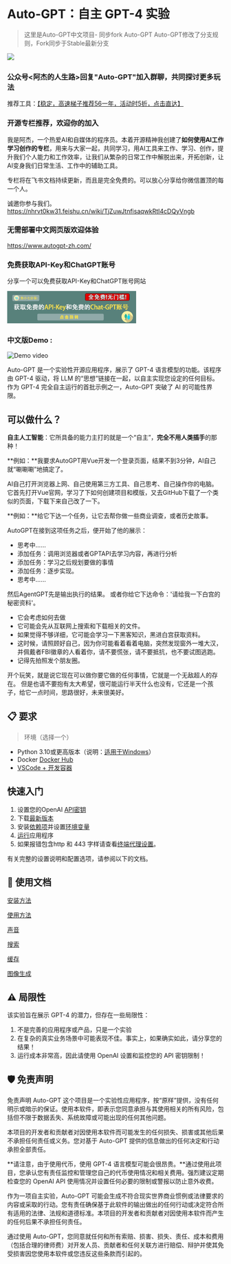 # Auto-GPT：自主 GPT-4 实验

> 这里是Auto-GPT中文项目- 同步fork Auto-GPT   Auto-GPT修改了分支规则，Fork同步于Stable最新分支

<img src="docs/imgs/gzh.png" width="400">

### 公众号<阿杰的人生路>回复"Auto-GPT"加入群聊，共同探讨更多玩法

推荐工具：[【稳定，高速梯子推荐56一年，活动时5折，点击直达】](https://www.hjtnt.pro/auth/register?code=hwWF)

### 开源专栏推荐，欢迎你的加入

我是阿杰，一个热爱AI和自媒体的程序员。本着开源精神我创建了**如何使用AI工作学习创作的专栏**，用来与大家一起，共同学习，用AI工具来工作、学习、创作，提升我们个人能力和工作效率，让我们从繁杂的日常工作中解脱出来，开拓创新，让AI变身我们日常生活、工作中的辅助工具。

专栏将在飞书文档持续更新，而且是完全免费的。可以放心分享给你微信置顶的每一个人。

诚邀你参与我们。https://nhrvt0kw31.feishu.cn/wiki/TjZuwJtnfisaqwkRtI4cDQyVngb

### 无需部署中文网页版欢迎体验

https://www.autogpt-zh.com/

### 免费获取API-Key和ChatGPT账号
分享一个可以免费获取API-Key和ChatGPT账号网站

<a href="https://fxyu.djsopenai.com/" target="_blank">
  <img src="./docs/imgs/yxq.png" width="300">
</a>

### 中文版Demo :

![Demo video](docs/imgs/demo.gif)

Auto-GPT 是一个实验性开源应用程序，展示了 GPT-4 语言模型的功能。该程序由 GPT-4 驱动，将 LLM 的“思想”链接在一起，以自主实现您设定的任何目标。作为 GPT-4 完全自主运行的首批示例之一，Auto-GPT 突破了 AI 的可能性界限。

## 可以做什么？


**自主人工智能**：它所具备的能力主打的就是一个“自主”，**完全不用人类插手**的那种！

**例如：**我要求AutoGPT用Vue开发一个登录页面，结果不到3分钟，AI自己就“唰唰唰”地搞定了。

AI自己打开浏览器上网、自己使用第三方工具、自己思考、自己操作你的电脑。
它首先打开Vue官网，学习了下如何创建项目和模版，又去GitHub下载了一个类似的页面，下载下来自己改了一下。

**例如：**给它下达一个任务，让它去帮你做一些商业调查，或者历史故事。

AutoGPT在接到这项任务之后，便开始了他的展示：

- 思考中……
- 添加任务：调用浏览器或者GPTAPI去学习内容，再进行分析
- 添加任务：学习之后规划要做的事情
- 添加任务：逐步实现。
- 思考中……

然后AgentGPT先是输出执行的结果。
或者你给它下达命令：'请给我一下白宫的秘密资料'。
- 它会考虑如何去做
- 它可能会先从互联网上搜索和下载相关的文件。
- 如果觉得不够详细，它可能会学习一下黑客知识，黑进白宫获取资料。
- 这时候，请照顾好自己，因为你可能看着看着电脑，突然发现窗外一堆大汉，并佩戴者FBI徽章的人看着你，请不要慌张，请不要抵抗，也不要试图逃跑。
- 记得先拍照发个朋友圈。

开个玩笑，就是说它现在可以做你要它做的任何事情，它就是一个无敌超人的存在。
但是也请不要抱有太大希望，很可能运行半天什么也没有，它还是一个孩子，给它一点时间，思路很好，未来很美好。

## 📋 要求

> 环境（选择一个）

- Python 3.10或更高版本（说明：[适用于Windows](https://www.tutorialspoint.com/how-to-install-python-in-windows)）
- Docker [Docker Hub](https://hub.docker.com/r/significantgravitas/auto-gpt)
- [VSCode + 开发容器](https://marketplace.visualstudio.com/items?itemName=ms-vscode-remote.remote-containers)

## 快速入门

1. 设置您的OpenAI [API密钥](https://platform.openai.com/account/api-keys)
2. 下载[最新版本](https://github.com/kaqijiang/Auto-GPT-ZH/releases/latest)
3. 安装[依赖项](./docs/安装方法.md)并设置[环境变量](./docs/安装方法.md)
4. [运行](./docs/使用方法.md)应用程序
5. 如果报错包含http 和 443 字样请查看[终端代理设置](./docs/终端代理.md)。

有关完整的设置说明和配置选项，请参阅以下的文档。

## 💾 使用文档

[安装方法](./docs/安装方法.md)

[使用方法](./docs/使用方法.md)

[声音](./docs/声音.md)

[搜索](./docs/搜索.md)

[缓存](./docs/缓存.md)

[图像生成](./docs/图像生成.md)

## ⚠️ 局限性

该实验旨在展示 GPT-4 的潜力，但存在一些局限性：

1. 不是完善的应用程序或产品，只是一个实验
2. 在复杂的真实业务场景中可能表现不佳。事实上，如果确实如此，请分享您的结果！
3. 运行成本非常高，因此请使用 OpenAI 设置和监控您的 API 密钥限制！

## 🛡 免责声明

免责声明 Auto-GPT 这个项目是一个实验性应用程序，按“原样”提供，没有任何明示或暗示的保证。使用本软件，即表示您同意承担与其使用相关的所有风险，包括但不限于数据丢失、系统故障或可能出现的任何其他问题。

本项目的开发者和贡献者对因使用本软件而可能发生的任何损失、损害或其他后果不承担任何责任或义务。您对基于 Auto-GPT 提供的信息做出的任何决定和行动承担全部责任。

**请注意，由于使用代币，使用 GPT-4 语言模型可能会很昂贵。**通过使用此项目，您承认您有责任监控和管理您自己的代币使用情况和相关费用。强烈建议定期检查您的 OpenAI API 使用情况并设置任何必要的限制或警报以防止意外收费。

作为一项自主实验，Auto-GPT 可能会生成不符合现实世界商业惯例或法律要求的内容或采取的行动。您有责任确保基于此软件的输出做出的任何行动或决定符合所有适用的法律、法规和道德标准。本项目的开发者和贡献者对因使用本软件而产生的任何后果不承担任何责任。

通过使用 Auto-GPT，您同意就任何和所有索赔、损害、损失、责任、成本和费用（包括合理的律师费）对开发人员、贡献者和任何关联方进行赔偿、辩护并使其免受损害因您使用本软件或您违反这些条款而引起的。

